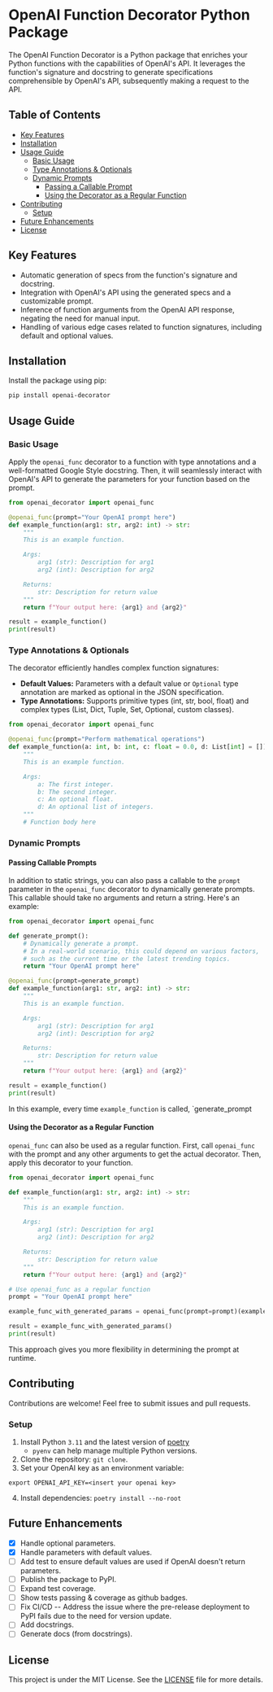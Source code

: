 # OpenAI Function Decorator Python Package

The OpenAI Function Decorator is a Python package that enriches your Python functions with the capabilities of OpenAI's API. It leverages the function's signature and docstring to generate specifications comprehensible by OpenAI's API, subsequently making a request to the API.

## Table of Contents

- [Key Features](#key-features)
- [Installation](#installation)
- [Usage Guide](#usage-guide)
  - [Basic Usage](#basic-usage)
  - [Type Annotations & Optionals](#type-annotations-optionals)
  - [Dynamic Prompts](#dynamic-prompts)
    - [Passing a Callable Prompt](#passing-callable-prompts)
    - [Using the Decorator as a Regular Function](#using-the-decorator-as-a-regular-function)
- [Contributing](#contributing)
  - [Setup](#setup)
- [Future Enhancements](#future-enhancements)
- [License](#license)

## Key Features

- Automatic generation of specs from the function's signature and docstring.
- Integration with OpenAI's API using the generated specs and a customizable prompt.
- Inference of function arguments from the OpenAI API response, negating the need for manual input.
- Handling of various edge cases related to function signatures, including default and optional values.

## Installation

Install the package using pip:

```sh
pip install openai-decorator
```

## Usage Guide

### Basic Usage
Apply the `openai_func` decorator to a function with type annotations and a well-formatted Google Style docstring. Then, it will seamlessly interact with OpenAI's API to generate the parameters for your function based on the prompt.

```python
from openai_decorator import openai_func

@openai_func(prompt="Your OpenAI prompt here")
def example_function(arg1: str, arg2: int) -> str:
    """
    This is an example function.

    Args:
        arg1 (str): Description for arg1
        arg2 (int): Description for arg2

    Returns:
        str: Description for return value
    """
    return f"Your output here: {arg1} and {arg2}"

result = example_function()
print(result)
```

### Type Annotations & Optionals

The decorator efficiently handles complex function signatures:

- **Default Values:** Parameters with a default value or `Optional` type annotation are marked as optional in the JSON specification.
- **Type Annotations:** Supports primitive types (int, str, bool, float) and complex types (List, Dict, Tuple, Set, Optional, custom classes).

```python
from openai_decorator import openai_func

@openai_func(prompt="Perform mathematical operations")
def example_function(a: int, b: int, c: float = 0.0, d: List[int] = []):
    """
    This is an example function.

    Args:
        a: The first integer.
        b: The second integer.
        c: An optional float.
        d: An optional list of integers.
    """
    # Function body here
```

### Dynamic Prompts

#### Passing Callable Prompts

In addition to static strings, you can also pass a callable to the `prompt` parameter in the `openai_func` decorator to dynamically generate prompts. This callable should take no arguments and return a string. Here's an example:

```python
from openai_decorator import openai_func

def generate_prompt():
    # Dynamically generate a prompt.
    # In a real-world scenario, this could depend on various factors,
    # such as the current time or the latest trending topics.
    return "Your OpenAI prompt here"

@openai_func(prompt=generate_prompt)
def example_function(arg1: str, arg2: int) -> str:
    """
    This is an example function.

    Args:
        arg1 (str): Description for arg1
        arg2 (int): Description for arg2

    Returns:
        str: Description for return value
    """
    return f"Your output here: {arg1} and {arg2}"

result = example_function()
print(result)
```

In this example, every time `example_function` is called, `generate_prompt

#### Using the Decorator as a Regular Function

`openai_func` can also be used as a regular function. First, call `openai_func` with the prompt and any other arguments to get the actual decorator. Then, apply this decorator to your function.

```python
from openai_decorator import openai_func

def example_function(arg1: str, arg2: int) -> str:
    """
    This is an example function.

    Args:
        arg1 (str): Description for arg1
        arg2 (int): Description for arg2

    Returns:
        str: Description for return value
    """
    return f"Your output here: {arg1} and {arg2}"

# Use openai_func as a regular function
prompt = "Your OpenAI prompt here"

example_func_with_generated_params = openai_func(prompt=prompt)(example_function)

result = example_func_with_generated_params()
print(result)
```
This approach gives you more flexibility in determining the prompt at runtime.

## Contributing

Contributions are welcome! Feel free to submit issues and pull requests.

### Setup

1. Install Python `3.11` and the latest version of [poetry](https://python-poetry.org/docs/#installing-with-pipx)
    - `pyenv` can help manage multiple Python versions.
2. Clone the repository: `git clone`.
3. Set your OpenAI key as an environment variable:
```shell
export OPENAI_API_KEY=<insert your openai key>
```
4. Install dependencies: `poetry install --no-root`

## Future Enhancements

- [x] Handle optional parameters.
- [x] Handle parameters with default values.
- [ ] Add test to ensure default values are used if OpenAI doesn't return parameters.
- [ ] Publish the package to PyPI.
- [ ] Expand test coverage.
- [ ] Show tests passing & coverage as github badges.
- [ ] Fix CI/CD -- Address the issue where the pre-release deployment to PyPI fails due to the need for version update.
- [ ] Add docstrings.
- [ ] Generate docs (from docstrings).

## License

This project is under the MIT License. See the [LICENSE](LICENSE) file for more details.
